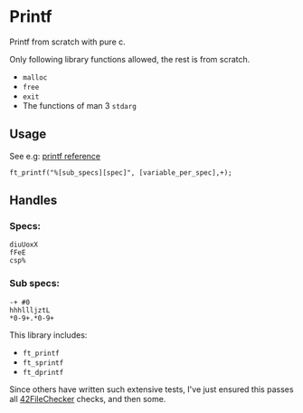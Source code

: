 # Printf
Printf from scratch with pure c.

Only following library functions allowed, the rest is from scratch.
- `malloc`
- `free`
- `exit`
- The functions of man 3 `stdarg`

## Usage
See e.g: [printf reference](http://www.cplusplus.com/reference/cstdio/printf/)
```
ft_printf("%[sub_specs][spec]", [variable_per_spec],+);
```

## Handles

### Specs:
```
diuUoxX
fFeE
csp%
```

### Sub specs:
```
-+ #0
hhhllljztL
*0-9+.*0-9+
```

This library includes:
- `ft_printf`
- `ft_sprintf`
- `ft_dprintf`

Since others have written such extensive tests, I've just ensured this passes all
[42FileChecker](https://github.com/jgigault/42FileChecker) checks, and then some.
